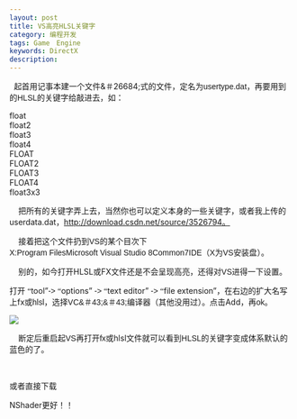 ```yaml
---
layout: post
title: VS高亮HLSL关键字
category: 编程开发
tags: Game　Engine
keywords: DirectX
description: 
---
```


  起首用记事本建一个文件&＃26684;式的文件，定名为<span
style="padding-bottom:0px;margin:0px;padding-left:0px;padding-right:0px;font-family:Arial;padding-top:0px;">usertype.dat</span><span
style="padding-bottom:0px;margin:0px;padding-left:0px;padding-right:0px;font-family:宋体;padding-top:0px;">，再要用到的</span><span
style="padding-bottom:0px;margin:0px;padding-left:0px;padding-right:0px;font-family:Arial;padding-top:0px;">HLSL</span><span
style="padding-bottom:0px;margin:0px;padding-left:0px;padding-right:0px;font-family:宋体;padding-top:0px;">的关键字给敲进去，如：</span>

float\
 float2\
 float3\
 float4\
 FLOAT\
 FLOAT2\
 FLOAT3\
 FLOAT4\
 float3x3

    把所有的关键字弄上去，当然你也可以定义本身的一些关键字，或者我上传的userdata.dat，http://download.csdn.net/source/3526794。

    接着把这个文件扔到<span
style="padding-bottom:0px;margin:0px;padding-left:0px;padding-right:0px;font-family:Arial;padding-top:0px;">VS</span><span
style="padding-bottom:0px;margin:0px;padding-left:0px;padding-right:0px;font-family:宋体;padding-top:0px;">的某个目次下</span><span
style="padding-bottom:0px;margin:0px;padding-left:0px;padding-right:0px;font-family:Arial;padding-top:0px;">X:Program FilesMicrosoft Visual Studio 8Common7IDE（X</span><span
style="padding-bottom:0px;margin:0px;padding-left:0px;padding-right:0px;font-family:宋体;padding-top:0px;">为</span><span
style="padding-bottom:0px;margin:0px;padding-left:0px;padding-right:0px;font-family:Arial;padding-top:0px;">VS</span><span
style="padding-bottom:0px;margin:0px;padding-left:0px;padding-right:0px;font-family:宋体;padding-top:0px;">安装盘</span><span
style="padding-bottom:0px;margin:0px;padding-left:0px;padding-right:0px;font-family:Arial;padding-top:0px;">）</span>。

    别的，如今打开HLSL<span
style="padding-bottom:0px;margin:0px;padding-left:0px;padding-right:0px;font-family:宋体;padding-top:0px;">或</span>FX<span
style="padding-bottom:0px;margin:0px;padding-left:0px;padding-right:0px;font-family:宋体;padding-top:0px;">文件还是不会呈现高亮，还得对</span><span
style="padding-bottom:0px;margin:0px;padding-left:0px;padding-right:0px;font-family:Arial;padding-top:0px;">VS</span><span
style="padding-bottom:0px;margin:0px;padding-left:0px;padding-right:0px;font-family:宋体;padding-top:0px;">进得一下设置。</span>

打开 <span
style="padding-bottom:0px;margin:0px;padding-left:0px;padding-right:0px;font-family:'Times New Roman';padding-top:0px;">“</span>tool”<span
style="padding-bottom:0px;margin:0px;padding-left:0px;padding-right:0px;font-family:Arial;padding-top:0px;">-\> </span><span
style="padding-bottom:0px;margin:0px;padding-left:0px;padding-right:0px;font-family:'Times New Roman';padding-top:0px;">“</span>options” <span
style="padding-bottom:0px;margin:0px;padding-left:0px;padding-right:0px;font-family:Arial;padding-top:0px;">-\> </span><span
style="padding-bottom:0px;margin:0px;padding-left:0px;padding-right:0px;font-family:'Times New Roman';padding-top:0px;">“</span>text editor” <span
style="padding-bottom:0px;margin:0px;padding-left:0px;padding-right:0px;font-family:Arial;padding-top:0px;">-\> </span><span
style="padding-bottom:0px;margin:0px;padding-left:0px;padding-right:0px;font-family:'Times New Roman';padding-top:0px;">“</span>file extension”<span
style="padding-bottom:0px;margin:0px;padding-left:0px;padding-right:0px;font-family:宋体;padding-top:0px;">，在右边的扩大名写上</span>fx<span
style="padding-bottom:0px;margin:0px;padding-left:0px;padding-right:0px;font-family:宋体;padding-top:0px;">或</span><span
style="padding-bottom:0px;margin:0px;padding-left:0px;padding-right:0px;font-family:Arial;padding-top:0px;">hlsl</span>，选择<span
style="padding-bottom:0px;margin:0px;padding-left:0px;padding-right:0px;font-family:Arial;padding-top:0px;">VC&＃43;&＃43;</span><span
style="padding-bottom:0px;margin:0px;padding-left:0px;padding-right:0px;font-family:宋体;padding-top:0px;">编译器</span>（<span
style="padding-bottom:0px;margin:0px;padding-left:0px;padding-right:0px;font-family:宋体;padding-top:0px;">其他没用过</span><span
style="padding-bottom:0px;margin:0px;padding-left:0px;padding-right:0px;font-family:Arial;padding-top:0px;">）</span>。点击Add<span
style="padding-bottom:0px;margin:0px;padding-left:0px;padding-right:0px;font-family:宋体;padding-top:0px;">，再</span><span
style="padding-bottom:0px;margin:0px;padding-left:0px;padding-right:0px;font-family:Arial;padding-top:0px;">ok</span><span
style="padding-bottom:0px;margin:0px;padding-left:0px;padding-right:0px;font-family:宋体;padding-top:0px;">。</span>

![](http://files.note.sdo.com/XbPJ4~jVh5xgLX0Sc02367)

    断定后重启起<span
style="padding-bottom:0px;margin:0px;padding-left:0px;padding-right:0px;font-family:Arial;padding-top:0px;">VS</span><span
style="padding-bottom:0px;margin:0px;padding-left:0px;padding-right:0px;font-family:宋体;padding-top:0px;">再打开</span><span
style="padding-bottom:0px;margin:0px;padding-left:0px;padding-right:0px;font-family:Arial;padding-top:0px;">fx</span>或hlsl文件就可以看到<span
style="padding-bottom:0px;margin:0px;padding-left:0px;padding-right:0px;font-family:Arial;padding-top:0px;">HLSL</span><span
style="padding-bottom:0px;margin:0px;padding-left:0px;padding-right:0px;font-family:宋体;padding-top:0px;">的关键字变成体系默认的蓝色的了。</span>

 

或者直接下载

NShader更好！！







